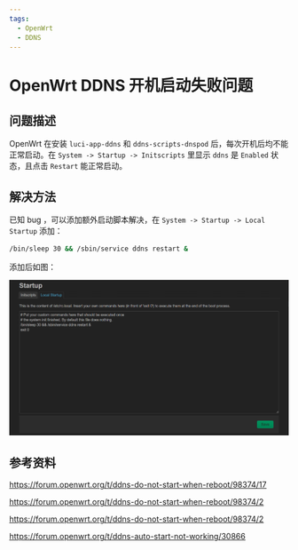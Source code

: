 ```yaml
---
tags:
  - OpenWrt
  - DDNS
---
```


# OpenWrt DDNS 开机启动失败问题

## 问题描述

OpenWrt 在安装 `luci-app-ddns` 和 `ddns-scripts-dnspod` 后，每次开机后均不能正常启动。在 `System -> Startup -> Initscripts` 里显示 `ddns` 是 `Enabled` 状态，且点击 `Restart` 能正常启动。

## 解决方法

已知 bug ，可以添加额外启动脚本解决，在 `System -> Startup -> Local Startup` 添加：

```bash
/bin/sleep 30 && /sbin/service ddns restart &
```

添加后如图：

![](./images/DDNS_1.png)

## 参考资料

https://forum.openwrt.org/t/ddns-do-not-start-when-reboot/98374/17

https://forum.openwrt.org/t/ddns-do-not-start-when-reboot/98374/2

https://forum.openwrt.org/t/ddns-do-not-start-when-reboot/98374/2

https://forum.openwrt.org/t/ddns-auto-start-not-working/30866
